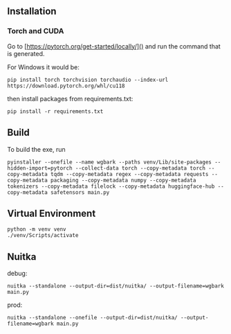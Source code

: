 ## Installation
### Torch and CUDA
Go to [https://pytorch.org/get-started/locally/]() and run the command that is generated.

For Windows it would be:
```
pip install torch torchvision torchaudio --index-url https://download.pytorch.org/whl/cu118
```

then install packages from requirements.txt:
```
pip install -r requirements.txt
```

## Build
To build the exe, run 
```
pyinstaller --onefile --name wgbark --paths venv/Lib/site-packages --hidden-import=pytorch --collect-data torch --copy-metadata torch --copy-metadata tqdm --copy-metadata regex --copy-metadata requests --copy-metadata packaging --copy-metadata numpy --copy-metadata tokenizers --copy-metadata filelock --copy-metadata huggingface-hub --copy-metadata safetensors main.py
```

## Virtual Environment
```
python -m venv venv
./venv/Scripts/activate
```

## Nuitka
debug:
```
nuitka --standalone --output-dir=dist/nuitka/ --output-filename=wgbark main.py
```

prod:
```
nuitka --standalone --onefile --output-dir=dist/nuitka/ --output-filename=wgbark main.py
```
